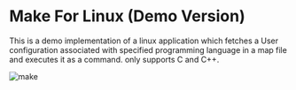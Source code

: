 # Make For Linux (Demo Version)
This is a demo implementation of a linux application which fetches a User configuration associated with specified programming language in a map file and executes it as a command. only supports C and C++.

![make](https://github.com/mfc0d1ng/make-demo/assets/131618380/d09fc3ad-0387-49ac-a5f8-7c51a5fa9465)




